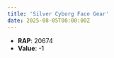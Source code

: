 ```yaml
---
title: 'Silver Cyborg Face Gear'
date: 2025-08-05T00:00:00Z
---
```

- **RAP**: 20674
- **Value**: -1

